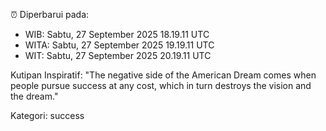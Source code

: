 ⏰ Diperbarui pada:
- WIB: Sabtu, 27 September 2025 18.19.11 UTC
- WITA: Sabtu, 27 September 2025 19.19.11 UTC
- WIT: Sabtu, 27 September 2025 20.19.11 UTC

Kutipan Inspiratif:
"The negative side of the American Dream comes when people pursue success at any cost, which in turn destroys the vision and the dream."


Kategori: success


